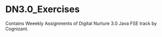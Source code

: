 # DN3.0_Exercises

 Contains Weeekly Assignments of Digital Nurture 3.0 Java FSE track by Cognizant.
